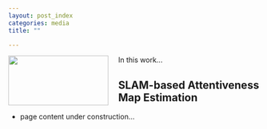 ```yaml
---
layout: post_index
categories: media
title: ""

---
```



<img style="float: left; padding-right:20px;" src="hardware_figure.jpg" width="200" height="100">

In this work...

## SLAM-based Attentiveness Map Estimation

* page content under construction...


